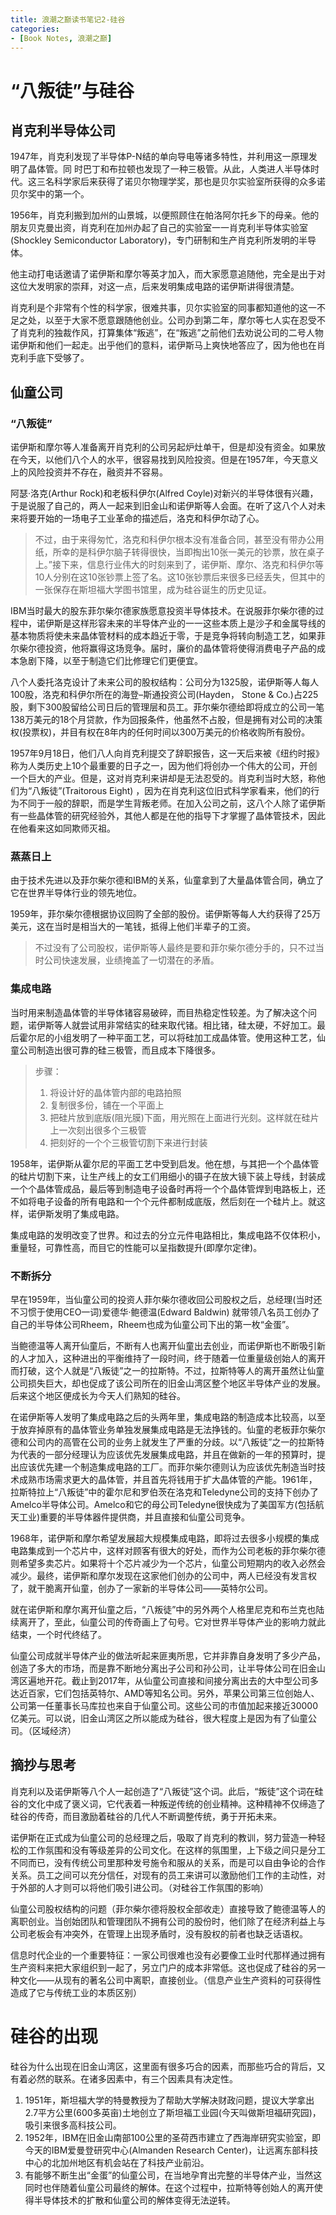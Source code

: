 ```yaml
---
title: 浪潮之巅读书笔记2-硅谷
categories:
- [Book Notes, 浪潮之巅]
---
```


# “八叛徒”与硅谷

## 肖克利半导体公司

1947年，肖克利发现了半导体P-N结的单向导电等诸多特性，并利用这一原理发明了晶体管。同 时巴丁和布拉顿也发现了一种三极管。从此，人类进人半导体时代。这三名科学家后来获得了诺贝尔物理学奖，那也是贝尔实验室所获得的众多诺贝尔奖中的第一个。

1956年，肖克利搬到加州的山景城，以便照顾住在帕洛阿尔托乡下的母亲。他的朋友贝克曼出资，肖克利在加州办起了自己的实验室一一肖克利半导体实验室(Shockley Semiconductor Laboratory)，专门研制和生产肖克利所发明的半导体。

他主动打电话邀请了诺伊斯和摩尔等英才加入，而大家愿意追随他，完全是出于对这位大发明家的崇拜，对这一点，后来发明集成电路的诺伊斯讲得很清楚。

肖克利是个非常有个性的科学家，很难共事，贝尔实验室的同事都知道他的这一不足之处，以至于大家不愿意跟随他创业。公司办到第二年，摩尔等七人实在忍受不了肖克利的独裁作风，打算集体“叛逃”，在“叛逃”之前他们去劝说公司的二号人物诺伊斯和他们一起走。出乎他们的意料，诺伊斯马上爽快地答应了，因为他也在肖克利手底下受够了。

## 仙童公司

### “八叛徒”

诺伊斯和摩尔等人准备离开肖克利的公司另起炉灶单干，但是却没有资金。如果放在今天，以他们八个人的水平，很容易找到风险投资。但是在1957年，今天意义上的风险投资并不存在，融资并不容易。

阿瑟·洛克(Arthur Rock)和老板科伊尔(Alfred Coyle)对新兴的半导体很有兴趣，于是说服了自己的，两人一起来到旧金山和诺伊斯等人会面。在听了这八个人对未来将要开始的一场电子工业革命的描述后，洛克和科伊尔动了心。

> 不过，由于来得匆忙，洛克和科伊尔根本没有准备合同，甚至没有带办公用纸，所幸的是科伊尔脑子转得很快，当即掏出10张一美元的钞票，放在桌子上。”接下来，信息行业伟大的时刻来到了，诺伊斯、摩尔、洛克和科伊尔等10人分别在这10张钞票上签了名。这10张钞票后来很多已经丢失，但其中的一张保存在斯坦福大学图书馆里，成为硅谷诞生的历史见证。

IBM当时最大的股东菲尔柴尔德家族愿意投资半导体技术。在说服菲尔柴尔德的过程中，诺伊斯是这样形容未来的半导体产业的一一这些本质上是沙子和金属导线的基本物质将使未来晶体管材料的成本趋近于零，于是竞争将转向制造工艺，如果菲尔柴尔德投资，他将赢得这场竞争。届时，廉价的晶体管将使得消费电子产品的成本急剧下降，以至于制造它们比修理它们更便宜。

八个人委托洛克设计了未来公司的股权结构：公司分为1325股，诺伊斯等人每人100股，洛克和科伊尔所在的海登–斯通投资公司(Hayden， Stone & Co.)占225股，剩下300股留给公司日后的管理层和员工。菲尔柴尔德给即将成立的公司一笔138万美元的18个月贷款，作为回报条件，他虽然不占股，但是拥有对公司的决策权(投票权)，并目有权在8年内的任何时间以300万美元的价格收购所有股份。

1957年9月18日，他们八人向肖克利提交了辞职报告，这一天后来被《纽约时报》称为人类历史上10个最重要的日子之一，因为他们将创办一个伟大的公司，开创一个巨大的产业。但是，这对肖克利来讲却是无法忍受的。肖克利当时大怒，称他们为“八叛徒”(Traitorous Eight) ，因为在肖克利这位旧式科学家看来，他们的行为不同于一般的辞职，而是学生背叛老师。在加入公司之前，这八个人除了诺伊斯有一些晶体管的研究经验外，其他人都是在他的指导下才掌握了晶体管技术，因此在他看来这如同欺师灭祖。

### 蒸蒸日上

由于技术先进以及菲尔柴尔德和IBM的关系，仙童拿到了大量晶体管合同，确立了它在世界半导体行业的领先地位。

1959年，菲尔柴尔德根据协议回购了全部的股份。诺伊斯等每人大约获得了25万美元，这在当时是相当大的一笔钱，抵得上他们半辈子的工资。

> 不过没有了公司股权，诺伊斯等人最终是要和菲尔柴尔德分手的，只不过当时公司快速发展，业绩掩盖了一切潜在的矛盾。

### 集成电路

当时用来制造晶体管的半导体锗容易破碎，而目热稳定性较差。为了解决这个问题，诺伊斯等人就尝试用非常结实的硅来取代锗。相比锗，硅太硬，不好加工。最后霍尔尼的小组发明了一种平面工艺，可以将硅加工成晶体管。使用这种工艺，仙童公司制造出很可靠的硅三极管，而且成本下降很多。

> 步骤：
>
> 1. 将设计好的晶体管内部的电路拍照
> 2. 复制很多份，铺在一个平面上
> 3. 把硅片放到底版(阻光膜)下面，用光照在上面进行光刻。这样就在硅片上一次刻出很多个三极管
> 4. 把刻好的一个个三极管切割下来进行封装

1958年，诺伊斯从霍尔尼的平面工艺中受到启发。他在想，与其把一个个晶体管的硅片切割下来，让生产线上的女工们用细小的镊子在放大镜下装上导线，封装成一个个晶体管成品，最后等到制造电子设备时再将一个个晶体管焊到电路板上，还不如将电子设备的所有电路和一个个元件都制成底版，然后刻在一个硅片上。就这样，诺伊斯发明了集成电路。

集成电路的发明改变了世界。和过去的分立元件电路相比，集成电路不仅体积小，重量轻，可靠性高，而目它的性能可以呈指数提升(即摩尔定律)。

### 不断拆分

早在1959年，当仙童公司的投资人菲尔柴尔德收回公司股权之后，总经理(当时还不习惯于使用CEO一词)爱德华·鲍德温(Edward Baldwin) 就带领八名员工创办了自己的半导体公司Rheem，Rheem也成为仙童公司下出的第一枚“金蛋”。

当鲍德温等人离开仙童后，不断有人也离开仙童出去创业，而诺伊斯也不断吸引新的人才加入，这种进出的平衡维持了一段时间，终于随着一位重量级创始人的离开而打破，这个人就是“八叛徒”之一的拉斯特。不过，拉斯特等人的离开虽然让仙童公司损失巨大，却也促成了该公司所在的旧金山湾区整个地区半导体产业的发展。后来这个地区便成长为今天人们熟知的硅谷。

在诺伊斯等人发明了集成电路之后的头两年里，集成电路的制造成本比较高，以至于放弃掉原有的晶体管业务单独发展集成电路是无法挣钱的。仙童的老板菲尔柴尔德和公司内的高管在公司的业务上就发生了严重的分歧。以“八叛徒”之一的拉斯特为代表的一部分经理认为应该优先发展集成电路，并且在做新的一年的预算时，提出应该优先建一个制造集成电路的工厂。而菲尔柴尔德则认为应该优先制造当时技术成熟市场需求更大的晶体管，并且首先将钱用于扩大晶体管的产能。1961年，拉斯特拉上“八叛徒”中的霍尔尼和罗伯茨在洛克和Teledyne公司的支持下创办了Amelco半导体公司。Amelco和它的母公司Teledyne很快成为了美国军方(包括航天工业)重要的半导体器件提供商，并且直接和仙童公司竞争。

1968年，诺伊斯和摩尔希望发展超大规模集成电路，即将过去很多小规模的集成电路集成到一个芯片中，这样对顾客有很大的好处，而作为公司老板的菲尔柴尔德则希望多卖芯片。如果将十个芯片减少为一个芯片，仙童公司短期内的收入必然会减少。最终，诺伊斯和摩尔发现在这家他们创办的公司中，两人已经没有发言权了，就干脆离开仙童，创办了一家新的半导体公司——英特尔公司。

就在诺伊斯和摩尔离开仙童之后，“八叛徒”中的另外两个人格里尼克和布兰克也陆续离开了，至此，仙童公司的传奇画上了句号。它对世界半导体产业的影响力就此结束，一个时代终结了。

仙童公司成就半导体产业的做法听起来匪夷所思，它并非靠自身发明了多少产品，创造了多大的市场，而是靠不断地分离出子公司和孙公司，让半导体公司在旧金山湾区遍地开花。截止到2017年，从仙童公司直接和间接分离出去的大中型公司多达近百家，它们包括英特尔、AMD等知名公司。另外，苹果公司第三位创始人、公司第一任董事长马库拉也来自于仙童公司。这些公司的市值加起来接近30000亿美元。可以说，旧金山湾区之所以能成为硅谷，很大程度上是因为有了仙童公司。（区域经济）

## 摘抄与思考

肖克利以及诺伊斯等八个人一起创造了“八叛徒”这个词。此后，“叛徒”这个词在硅谷的文化中成了褒义词，它代表着一种叛逆传统的创业精神。这种精神不仅缔造了硅谷的传奇，而目激励着硅谷的几代人不断调整传统，勇于开拓未来。

诺伊斯在正式成为仙童公司的总经理之后，吸取了肖克利的教训，努力营造一种轻松的工作氛围和没有等级差异的公司文化。在这样的氛围里，上下级之间只是分工不同而已，没有传统公司里那种发号施令和服从的关系，而是可以自由争论的合作关系。员工之间可以充分信任，对现有的员工来讲可以激励他们工作的主动性，对于外部的人才则可以将他们吸引进公司。（对硅谷工作氛围的影响）

仙童公司股权结构的问题（菲尔柴尔德将股权全部收走）直接导致了鲍德温等人的离职创业。当创始团队和管理团队不拥有公司的股份时，他们除了在经济利益上与公司老板会有冲突外，在管理上出现矛盾时，没有股权的前者也缺乏话语权。

信息时代企业的一个重要特征：一家公司很难也没有必要像工业时代那样通过拥有生产资料来把大家组织到一起了，另立门户的成本非常低。这也促成了硅谷的另一种文化——从现有的著名公司中离职，直接创业。（信息产业生产资料的可获得性造成了它与传统工业的本质区别）

# 硅谷的出现

硅谷为什么出现在旧金山湾区，这里面有很多巧合的因素，而那些巧合的背后，又有着必然的联系。在诸多因素中，有三个因素具有决定性。

1. 1951年，斯坦福大学的特曼教授为了帮助大学解决财政问题，提议大学拿出2.7平方公里(600多英亩)土地创立了斯坦福工业园(今天叫做斯坦福研究园)，吸引来很多高科技公司。
2. 1952年，IBM在旧金山南部100公里的圣荷西市建立了西海岸研究实验室，即今天的IBM爱曼登研究中心(Almanden Research Center)，让远离东部科技中心的北加州地区有机会站在了科技产业前沿。
3. 有能够不断生出“金蛋”的仙童公司，在当地孕育出完整的半导体产业，当然这同时也伴随着仙童公司最终的解体。在这个过程中，拉斯特等创始人的离开使得半导体技术的扩散和仙童公司的解体变得无法逆转。